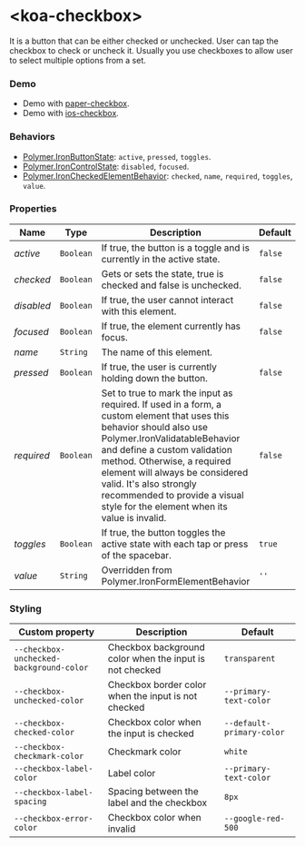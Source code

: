 # &lt;koa-checkbox&gt;

It is a button that can be either checked or unchecked. User can tap the checkbox to check or uncheck it. Usually you use checkboxes to allow user to select multiple options from a set.

### Demo

* Demo with [paper-checkbox](https://elements.polymer-project.org/elements/paper-checkbox?view=demo).
* Demo with [ios-checkbox](https://kingofapp.github.io/ios-checkbox).

### Behaviors

* [Polymer.IronButtonState](https://elements.polymer-project.org/elements/iron-behaviors?active=Polymer.IronButtonState): `active`, `pressed`, `toggles`.
* [Polymer.IronControlState](https://elements.polymer-project.org/elements/iron-behaviors?active=Polymer.IronControlState): `disabled`, `focused`.
* [Polymer.IronCheckedElementBehavior](https://elements.polymer-project.org/elements/iron-checked-element-behavior): `checked`, `name`, `required`, `toggles`, `value`.

### Properties

Name | Type | Description | Default
-----|------|-------------|--------
*active* | `Boolean` | If true, the button is a toggle and is currently in the active state. | `false`
*checked* | `Boolean` | Gets or sets the state, true is checked and false is unchecked. | `false`
*disabled* | `Boolean` | If true, the user cannot interact with this element. | `false`
*focused* | `Boolean` | If true, the element currently has focus. | `false`
*name* | `String` | The name of this element. |
*pressed* | `Boolean` | If true, the user is currently holding down the button. | `false`
*required* | `Boolean` | Set to true to mark the input as required. If used in a form, a custom element that uses this behavior should also use Polymer.IronValidatableBehavior and define a custom validation method. Otherwise, a required element will always be considered valid. It's also strongly recommended to provide a visual style for the element when its value is invalid. | `false`
*toggles* | `Boolean` | If true, the button toggles the active state with each tap or press of the spacebar. | `true`
*value* | `String` | Overridden from Polymer.IronFormElementBehavior | `''`

### Styling

Custom property | Description | Default
----------------|-------------|--------
`--checkbox-unchecked-background-color` | Checkbox background color when the input is not checked | `transparent`
`--checkbox-unchecked-color` | Checkbox border color when the input is not checked | `--primary-text-color`
`--checkbox-checked-color` | Checkbox color when the input is checked | `--default-primary-color`
`--checkbox-checkmark-color` | Checkmark color | `white`
`--checkbox-label-color` | Label color | `--primary-text-color`
`--checkbox-label-spacing` | Spacing between the label and the checkbox | `8px`
`--checkbox-error-color` | Checkbox color when invalid | `--google-red-500`

